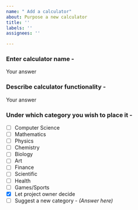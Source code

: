 ```yaml
---
name: " Add a calculator"
about: Purpose a new calculator
title: ''
labels: ''
assignees: ''

---
```


### Enter calculator name - 
Your answer

### Describe calculator functionality - 
Your answer

### Under which category you wish to place it - 
- [ ] Computer Science
- [ ] Mathematics
- [ ] Physics
- [ ] Chemistry
- [ ] Biology
- [ ] Art
- [ ] Finance
- [ ] Scientific
- [ ] Health
- [ ] Games/Sports
- [x] Let project owner decide
- [ ] Suggest a new category - _(Answer here)_
